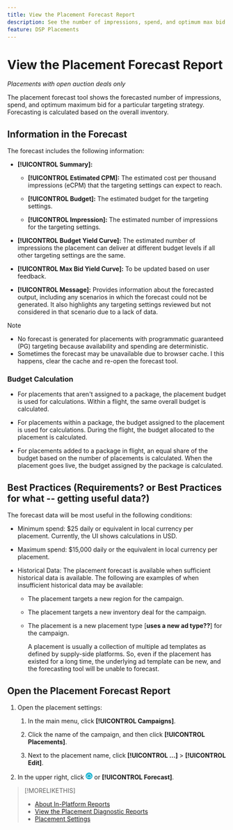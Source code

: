 ```yaml
---
title: View the Placement Forecast Report
description: See the number of impressions, spend, and optimum max bid forecasted for a particular targeting strategy for a placement.
feature: DSP Placements
---
```

# View the Placement Forecast Report

<!-- Does this really belong in the Campaign Management > Reports section or in the Placements section? -->

*Placements with open auction deals only*

The placement forecast tool shows the forecasted number of impressions, spend, and optimum maximum bid for a particular targeting strategy. Forecasting is calculated based on the overall inventory.

## Information in the Forecast

The forecast includes the following information:

* **[!UICONTROL Summary]:** 

  * **[!UICONTROL Estimated CPM]:** The estimated cost per thousand impressions (eCPM) that the targeting settings can expect to reach.

  * **[!UICONTROL Budget]:** The estimated budget for the targeting settings.

  * **[!UICONTROL Impression]:** The estimated number of impressions for the targeting settings.

* **[!UICONTROL Budget Yield Curve]:** The estimated number of impressions the placement can deliver at different budget levels if all other targeting settings are the same.

* **[!UICONTROL Max Bid Yield Curve]:** To be updated based on user feedback.  

* **[!UICONTROL Message]:** Provides information about the forecasted output, including any scenarios in which the forecast could not be generated. It also highlights any targeting settings reviewed but not considered in that scenario due to a lack of data. 

>[!NOTE]
>
>* No forecast is generated for placements with programmatic guaranteed (PG) targeting because availability and spending are deterministic.  
>* Sometimes the forecast may be unavailable due to browser cache. I this happens, clear the cache and re-open the forecast tool.

### Budget Calculation

* For placements that aren't assigned to a package, the placement budget is used for calculations. Within a flight, the same overall budget is calculated.

* For placements within a package, the budget assigned to the placement is used for calculations. During the flight, the budget allocated to the placement is calculated.

* For placements added to a package in flight, an equal share of the budget based on the number of placements is calculated. When the placement goes live, the budget assigned by the package is calculated.

## Best Practices (Requirements? or Best Practices for what -- getting useful data?)

<!-- wording:  Are these requirements? If best practices, best practices to what? Get useful data? Get complete data? -->

The forecast data will be most useful in the following conditions:

* Minimum spend: $25 daily or equivalent in local currency per placement. Currently, the UI shows calculations in USD. <!--, which will be updated to the campaign currency in a future release. -->

* Maximum spend: $15,000 daily or the equivalent in local currency per placement.

* Historical Data: The placement forecast is available when sufficient historical data is available. The following are examples of when insufficient historical data may be available:

  * The placement targets a new region for the campaign.

  * The placement targets a new inventory deal for the campaign.

  * The placement is a new placement type [**uses a new ad type??**] for the campaign.<!-- a new ad type? -->

    A placement is usually a collection of multiple ad templates as defined by supply-side platforms. So, even if the placement has existed for a long time, the underlying ad template can be new, and the forecasting tool will be unable to forecast.

## Open the Placement Forecast Report

1. Open the placement settings:

   1. In the main menu, click **[!UICONTROL Campaigns]**.
   
   1. Click the name of the campaign, and then click **[!UICONTROL Placements]**.
   
   1. Next to the placement name, click  **[!UICONTROL ...]** > **[!UICONTROL Edit]**.
   
1. In the upper right, click ![Forecast](/help/dsp/assets/placement-forecast.png) or **[!UICONTROL Forecast]**.

>[!MORELIKETHIS]
>
>* [About In-Platform Reports](campaign-reports-about.md)
>* [View the Placement Diagnostic Reports](/help/dsp/campaign-management/reports/placement-diagnostics.md)
>* [Placement Settings](/help/dsp/campaign-management/placements/placement-settings.md)
